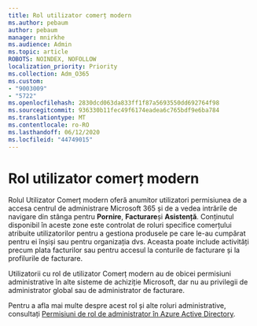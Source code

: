 ```yaml
---
title: Rol utilizator comerț modern
ms.author: pebaum
author: pebaum
manager: mnirkhe
ms.audience: Admin
ms.topic: article
ROBOTS: NOINDEX, NOFOLLOW
localization_priority: Priority
ms.collection: Adm_O365
ms.custom:
- "9003009"
- "5722"
ms.openlocfilehash: 2830dcd063da833ff1f87a5693550dd692764f98
ms.sourcegitcommit: 936330b11fec49f6174eadea6c765bdf9e6ba784
ms.translationtype: MT
ms.contentlocale: ro-RO
ms.lasthandoff: 06/12/2020
ms.locfileid: "44749015"
---
```

# <a name="modern-commerce-user-role"></a>Rol utilizator comerț modern

Rolul Utilizator Comerț modern oferă anumitor utilizatori permisiunea de a accesa centrul de administrare Microsoft 365 și de a vedea intrările de navigare din stânga pentru **Pornire**, **Facturare**și **Asistență**. Conținutul disponibil în aceste zone este controlat de roluri specifice comerțului atribuite utilizatorilor pentru a gestiona produsele pe care le-au cumpărat pentru ei înșiși sau pentru organizația dvs. Aceasta poate include activități precum plata facturilor sau pentru accesul la conturile de facturare și la profilurile de facturare.

Utilizatorii cu rol de utilizator Comerț modern au de obicei permisiuni administrative în alte sisteme de achiziție Microsoft, dar nu au privilegii de administrator global sau de administrator de facturare.

Pentru a afla mai multe despre acest rol și alte roluri administrative, consultați [Permisiuni de rol de administrator în Azure Active Directory](https://docs.microsoft.com/azure/active-directory/users-groups-roles/directory-assign-admin-roles#modern-commerce-administrator).